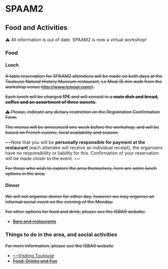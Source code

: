 # SPAAM2

## Food and Activities

:warning: All information is out of date. SPAAM2 is now a virtual workshop!

### Food

#### Lunch

~~A table reservation for SPAAM2 attendees will be made on both days at the Toulouse Natural History Museum restaurant, Le Moaï (5 min walk from the workshop venue http://www.lemoai.com/).~~

~~Each lunch will be charged **17€** and will consist in a **main dish and bread, coffee and an assortment of three sweets**.~~

~~:warning: Please, indicate any dietary restriction on the Registration Confirmation Form.~~

~~The menus will be announced one week before the workshop, and will be based on French cuisine, local availability and season.~~

~~Note that you will be **personally responsible for payment at the restaurant** (each attendee will receive an individual receipt), the organisers have no responsibility or liability for this. Confirmation of your reservation will be made closer to the event. ~~

~~For those who wish to explore the area themselves, here are some lunch options in the area:~~

<!-- <iframe src="https://www.google.com/maps/d/u/0/embed?mid=1Q-AOMIZz3-np8muacyH99jSsJyK5F1BS" width="640" height="480"></iframe> -->

#### Dinner

~~We will not organise dinner for either day, however we may organise an informal social event on the evening of the Monday.~~

~~For other options for food and drink, please see the ISBA9 website:~~

* [~~Bars and restaurants~~](https://isba9.sciencesconf.org/resource/page/id/7)

### Things to do in the area, and social activities 

~~For more information, please see the ISBA9 website~~

* [~~Visiting Toulouse](https://isba9.sciencesconf.org/resource/page/id/18)
* [~~Food, Drinks and Fun~~](https://isba9.sciencesconf.org/resource/page/id/8)
